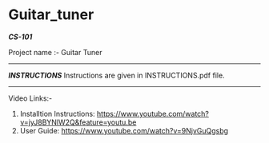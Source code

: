# Guitar_tuner

*******CS-101*******

Project name :- Guitar Tuner

***********************************************************************************************************************************************************************************

*****INSTRUCTIONS*****
Instructions are given in INSTRUCTIONS.pdf file.

***********************************************************************************************************************************************************************************

Video Links:-
1. Installtion Instructions: https://www.youtube.com/watch?v=jyJ8BYNlW2Q&feature=youtu.be
2. User Guide: https://www.youtube.com/watch?v=9NjvGuQgsbg
